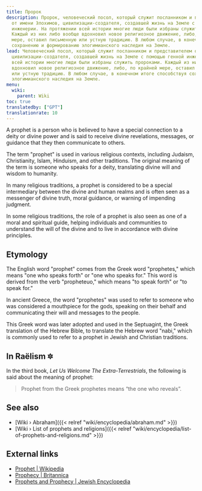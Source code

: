 ```yaml
---
title: Пророк
description: Пророк, человеческий посол, который служит посланником и представителем
  от имени Элохимов, цивилизации-создателя, создавшей жизнь на Земле с помощью генной
  инженерии. На протяжении всей истории многие люди были избраны служить пророками.
  Каждый из них либо вообще вдохновил новое религиозное движение, либо, по крайней
  мере, оставил письменную или устную традицию. В любом случае, в конечном итоге способствуя
  сохранению и формированию элогимианского наследия на Земле.
lead: Человеческий посол, который служит посланником и представителем от имени Элохимов,
  цивилизации-создателя, создавшей жизнь на Земле с помощью генной инженерии. На протяжении
  всей истории многие люди были избраны служить пророками. Каждый из них либо вообще
  вдохновил новое религиозное движение, либо, по крайней мере, оставил письменную
  или устную традицию. В любом случае, в конечном итоге способствуя сохранению и формированию
  элогимианского наследия на Земле.
menu:
  wiki:
    parent: Wiki
toc: true
translatedby: ["GPT"]
translationrate: 10
---
```


A prophet is a person who is believed to have a special connection to a deity or divine power and is said to receive divine revelations, messages, or guidance that they then communicate to others.

The term "prophet" is used in various religious contexts, including Judaism, Christianity, Islam, Hinduism, and other traditions. The original meaning of the term is someone who speaks for a deity, translating divine will and wisdom to humanity.

In many religious traditions, a prophet is considered to be a special intermediary between the divine and human realms and is often seen as a messenger of divine truth, moral guidance, or warning of impending judgment.

In some religious traditions, the role of a prophet is also seen as one of a moral and spiritual guide, helping individuals and communities to understand the will of the divine and to live in accordance with divine principles.

## Etymology

The English word "prophet" comes from the Greek word "prophetes," which means "one who speaks forth" or "one who speaks for." This word is derived from the verb "propheteuo," which means "to speak forth" or "to speak for."

In ancient Greece, the word "prophetes" was used to refer to someone who was considered a mouthpiece for the gods, speaking on their behalf and communicating their will and messages to the people.

This Greek word was later adopted and used in the Septuagint, the Greek translation of the Hebrew Bible, to translate the Hebrew word "nabi," which is commonly used to refer to a prophet in Jewish and Christian traditions.

## In Raëlism 🔯

In the third book, _Let Us Welcome The Extra-Terrestrials_, the following is said about the meaning of prophet:

> Prophet from the Greek prophetes means “the one who reveals”.

## See also

- [Wiki › Abraham]({{< relref "wiki/encyclopedia/abraham.md" >}})
- [Wiki › List of prophets and religions]({{< relref "wiki/encyclopedia/list-of-prophets-and-religions.md" >}})

## External links

- [Prophet | Wikipedia](https://en.wikipedia.org/wiki/Prophet)
- [Prophecy | Britannica](https://www.britannica.com/topic/prophecy)
- [Prophets and Prophecy | Jewish Encyclopedia](https://www.jewishencyclopedia.com/articles/12389-prophets-and-prophecy)
